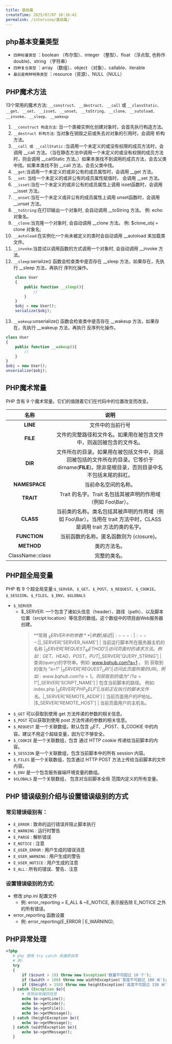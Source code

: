 ```yaml
---
title: 基础篇
createTime: 2025/07/07 16:16:41
permalink: /interview/基础篇/
---
```



## php基本变量类型

- `四种标量类型` ：boolean （布尔型）、integer （整型）、float （浮点型, 也称作 double)、string （字符串）
- `四种复合类型` ：array （数组）、object （对象）、callable、iterable
- `最后是两种特殊类型` ：resource（资源）、NULL（NULL）

## PHP魔术方法

13个常用的魔术方法:  `__construct、` `__destruct、` `__call` 或 `__classStatic、` `__get、` `__set、` `__isset、` `__unset、` `__toString、` `__clone、` `__sutoload、` `__invoke、` `__sleep、` `__wakeup`

1. `__construct 构造方法`: 当一个类被实例化创建对象时，会首先执行构造方法。
2. `__destruct 析构方法`: 当对象在销毁之前或失去对对象的引用时，会调用 析构方法。
3. `__call 或 __callStatic` :当调用一个未定义的或没有权限的成员方法时，会调用 __call 方法。（当在静态方法中调用一个未定义的或没有权限的成员方法时，则会调用 __callStatic 方法。）如果本类找不到调用的成员方法，会去父类中找。如果本类找不到 __call 方法，会去父类中找。
4. `__get`:当调用一个未定义的或非公有的成员属性时，会调用 __get 方法。
5. `__set`: 当给一个未定义的或非公有的成员属性赋值时， 会调用 __set 方法。
6. `__isset`:当在一个未定义的或非公有的成员属性上调用 isset函数时，会调用 __isset 方法。
7. `__unset`:当在一个未定义或非公有的成员属性上调用 unset函数时，会调用 __unset 方法。
8. `__toString`:在打印输出一个对象时, 会自动调用 __toString 方法。 例: echo 对象名。
9. `__clone`:当克隆一个对象时, 会自动调用 __clone 方法。 例: $clone_obj = clone 对象名;
10. `__autoload`:在实例化一个尚未被定义的类时会自动调用 __autoload 来加载类文件。
11. `__invoke`:当尝试以调用函数的方式调用一个对象时, 会自动调用 __invoke 方法。
12. `__sleep`:serialize() 函数会检查类中是否存在 __sleep 方法，如果存在，先执行 __sleep 方法，再执行 序列化操作。
```php
    class User
    {
        public function __sleep(){
            // 
        }
    }
    $obj = new User();
    serialize($obj);
```

13.  `__wakeup`:unserialize() 函数会检查类中是否存在 __wakeup 方法，如果存在，先执行 __wakeup 方法，再执行 反序列化操作。  
```php
class User
{
    public function __wakeup(){
        // 
    }
}
$obj = new User();
unserialize($obj);
```

## PHP魔术常量

PHP 含有 9 个魔术常量。它们的值随着它们在代码中的位置改变而改变。

|名称 |              说明 |
|:---:|:---:|
|__LINE__         |  文件中的当前行号
|__FILE__         |  文件的完整路径和文件名。如果用在被包含文件中，则返回被包含的文件名。
|__DIR__          |  文件所在的目录。如果用在被包括文件中，则返回被包括的文件所在的目录。它等价于 dirname(__FILE__)。除非是根目录，否则目录中名不包括末尾的斜杠。
|__NAMESPACE__    |  当前命名空间的名称。
|__TRAIT__        |  Trait 的名字。Trait 名包括其被声明的作用域（例如 Foo\Bar）。
|__CLASS__        |  当前类的名称。类名包括其被声明的作用域（例如 Foo\Bar）。当用在 trait 方法中时，CLASS 是调用 trait 方法的类的名字。
|__FUNCTION__     |  当前函数的名称。匿名函数则为 {closure}。
|__METHOD__       |  类的方法名。
|ClassName::class |  完整的类名。

## PHP超全局变量
PHP 有 9 个超全局变量:`$_SERVER`、`$_GET`、`$_POST`、`$_REQUEST`、`$_COOKIE`、`$_SESSION`、`$_FILES`、`$_ENV`、`$GLOBALS`

- `$_SERVER`
  - $_SERVER: 一个包含了诸如头信息（header）、路径（path）、以及脚本位置（srcipt location）等信息的数组。这个数组中的项目由Web服务器创建。
    > **常用 $_SERVER 中的参数**
    > |参数 |	                        描述|
    > |:---:|:---:|
    > |$_SERVER['SERVER_NAME']    |      当前运行脚本所在服务器主机的名称
    > |$_SERVER['REQUEST_METHOD'] |      访问页面时的请求方法。例如：GET、HEAD，POST，PUT
    > |$_SERVER['QUERY_STRING']	  |   查询(query)的字符串。例如: www.bqhub.com?a=1 。 则 获取到的值为 “a=1”
    > |$_SERVER['REQUEST_URI']    |      访问此页面所需的URI。例如: www.bqhub.com?a=1 。 则 获取到的值为 “/?a=1”
    > |$_SERVER['SCRIPT_NAME']    |      包含当前脚本的路径。 例如: index.php
    > |$_SERVER['PHP_SELF']       |      当前正在执行的脚本文件名。
    > |$_SERVER['REMOTE_ADDR']    |      当前页面用户的IP地址。
    > |$_SERVER['REMOTE_HOST']    |      当前页面用户的主机名。
- `$_GET` 可以获取到使用 get 方法传递的参数的相关信息。
- `$_POST` 可以获取到使用 post 方法传递的参数的相关信息。
- `$_REQUEST` 是一个关联数组，默认包含 $_GET、$_POST、$_COOKIE 中的内容。建议不用这个超级变量，因为它不够安全。
- `$_COOKIE` 是一个关联数组，包含 通过 HTTP cookie 传递给当前脚本的内容。
- `$_SESSION` 是一个关联数组，包含当前脚本中的所有 session 内容。
- `$_FILES` 是一个关联数组，包含通过 HTTP POST 方法上传给当前脚本的文件内容。
- `$_ENV` 是一个包含服务器端环境变量的数组。
- `$GLOBALS` 是一个关联数组， 包含对当前脚本全局 范围内定义的所有变量。


## PHP 错误级别介绍与设置错误级别的方式
### 常见错误级别有：
 - `E_ERROR` : 致命的运行错误并阻止脚本执行
 - `E_WARNING` : 运行时警告
 - `E_PARSE` : 解析错误
 - `E_NOTICE` : 注意
 - `E_USER_ERROR` : 用户生成的错误消息
 - `E_USER_WARNING` : 用户生成的警告
 - `E_USER_NOTICE` : 用户生成的注意
 - `E_ALL` : 所有的错误、警告、注意

### 设置错误级别的方式:
 - 修改 php.ini 配置文件
    - 例: error_reporting = E_ALL & ~E_NOTICE, 表示报告除 E_NOTICE 之外的所有错误。
 - error_reporting 函数设置
    - 例: error_reporting(E_ERROR | E_WARNING);

## PHP异常处理
```php
<?php
   # php 使用 try catch 来捕获异常
   # 例: 
   try
   {
       if ($count > 10) throw new Exception('数量不可超过 10 个');
       if ($width > 100) throw new widthException('宽度不可超过 100 米');
       if ($height > 150) throw new heightException('高度不可超过 150 米');
   } catch (Exception $e){
       # 常用异常捕获信息
       echo $e->getLine();
       echo $e->getCode();
       echo $e->getFile();
       echo $e->getMessage();
   } catch (heightException $e){
       echo $e->getMessage();
   } catch (widthException $e){
       echo $e->getMessage();
   } 

```
